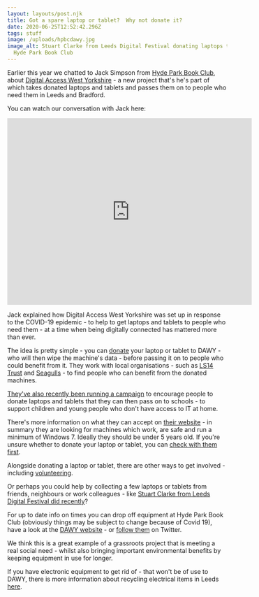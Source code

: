 ```yaml
---
layout: layouts/post.njk
title: Got a spare laptop or tablet?  Why not donate it?
date: 2020-06-25T12:52:42.296Z
tags: stuff
image: /uploads/hpbcdawy.jpg
image_alt: Stuart Clarke from Leeds Digital Festival donating laptops to DAWY at
  Hyde Park Book Club
---
```

Earlier this year we chatted to Jack Simpson from [Hyde Park Book Club](https://www.hydeparkbookclub.co.uk/), about [Digital Access West Yorkshire](https://accesswy.org/) - a new project that's he's part of which takes donated laptops and tablets and passes them on to people who need them in Leeds and Bradford.

You can watch our conversation with Jack here:

<iframe src="https://www.facebook.com/plugins/video.php?href=https%3A%2F%2Fwww.facebook.com%2Fzerowasteleeds%2Fvideos%2F2966522686766862%2F&show_text=1&width=560" width="560" height="427" style="border:none;overflow:hidden" scrolling="no" frameborder="0" allowTransparency="true" allow="encrypted-media" allowFullScreen="true"></iframe>

Jack explained how Digital Access West Yorkshire was set up in response to the COVID-19 epidemic - to help to get laptops and tablets to people who need them - at a time when being digitally connected has mattered more than ever.  

The idea is pretty simple - you can [donate](https://accesswy.org/donate/) your laptop or tablet to DAWY - who will then wipe the machine's data - before passing it on to people who could benefit from it.  They work with local organisations - such as [LS14 Trust](http://www.ls14trust.org/) and [Seagulls](https://seagullsreuse.org.uk/) - to find people who can benefit from the donated machines.

[They've also recently been running a campaign](https://accesswy.org/trick-or-treat/) to encourage people to donate laptops and tablets that they can then pass on to schools - to support children and young people who don't have access to IT at home.  

There's more information on what they can accept on [their website](https://accesswy.org/donate/) - in summary they are looking for machines which work, are safe and run a minimum of Windows 7.  Ideally they should be under 5 years old.  If you're unsure whether to donate your laptop or tablet, you can [check with them first](https://accesswy.org/donate/).   

Alongside donating a laptop or tablet, there are other ways to get involved - including [volunteering](https://accesswy.org/volunteer/).

Or perhaps you could help by collecting a few laptops or tablets from friends, neighbours or work colleagues - like [Stuart Clarke from Leeds Digital Festival did recently](https://twitter.com/DawYorks/status/1271770430567854082)?

For up to date info on times you can drop off equipment at Hyde Park Book Club (obviously things may be subject to change because of Covid 19), have a look at the [DAWY website](https://accesswy.org/donate/) - or [follow them](https://twitter.com/DawYorks) on Twitter.  

We think this is a great example of a grassroots project that is meeting a real social need - whilst also bringing important environmental benefits by keeping equipment in use for longer.

If you have electronic equipment to get rid of - that won't be of use to DAWY, there is more information about recycling electrical items in Leeds [here](https://www.zerowasteleeds.org.uk/tips/how-do-i-recycle-electrical-items-in-leeds/).
